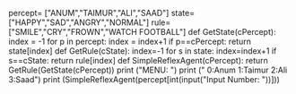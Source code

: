 percept= ["ANUM","TAIMUR","ALI","SAAD"]
state= ["HAPPY","SAD","ANGRY","NORMAL"]
rule= ["SMILE","CRY","FROWN","WATCH FOOTBALL"]
def GetState(cPercept):
    index = -1
    for p in percept:
     index = index+1
     if p==cPercept:
        return state[index]
def GetRule(cState):
    index=-1
    for s in state:
        index=index+1
        if s==cState:
            return rule[index]
def SimpleReflexAgent(cPercept):
    return GetRule(GetState(cPercept))
print ("MENU: ")
print (" 0:Anum 1:Taimur 2:Ali 3:Saad")
print (SimpleReflexAgent(percept[int(input("Input Number: "))]))
